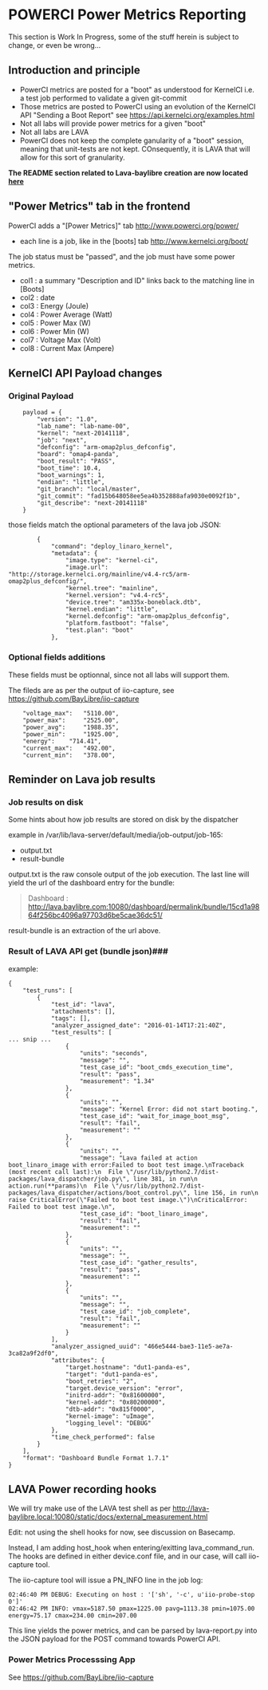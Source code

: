 # POWERCI Power Metrics Reporting #

This section is Work In Progress, some of the stuff herein
is subject to change, or even be wrong...

## Introduction and principle ##

* PowerCI metrics are posted for a "boot" as understood for KernelCI i.e. a test job performed to validate a given git-commit
* Those metrics are posted to PowerCI using an evolution of the KernelCI API "Sending a Boot Report" see <https://api.kernelci.org/examples.html>
* Not all labs will provide power metrics for a given "boot"
* Not all labs are LAVA
* PowerCI does not keep the complete ganularity of a "boot" session, meaning that unit-tests are not kept. COnsequently, it is LAVA that will allow for this sort of granularity.

**The README section related to Lava-baylibre creation are now located [here](lava-baylibre-setup.md)**

## "Power Metrics" tab in the frontend

PowerCI adds a "[Power Metrics]" tab  <http://www.powerci.org/power/>

* each line is a job, like in the [boots] tab <http://www.kernelci.org/boot/>

The job status must be "passed", and the job must have some power metrics. 

* col1 : a summary "Description and ID" links back to the matching line in [Boots]
* col2 : date
* col3 : Energy (Joule)
* col4 : Power Average (Watt)
* col5 : Power Max (W)
* col6 : Power Min (W)
* col7 : Voltage Max (Volt)
* col8 : Current Max (Ampere)

## KernelCI API Payload changes ##

### Original Payload ###

```
    payload = {
        "version": "1.0",
        "lab_name": "lab-name-00",
        "kernel": "next-20141118",
        "job": "next",
        "defconfig": "arm-omap2plus_defconfig",
        "board": "omap4-panda",
        "boot_result": "PASS",
        "boot_time": 10.4,
        "boot_warnings": 1,
        "endian": "little",
        "git_branch": "local/master",
        "git_commit": "fad15b648058ee5ea4b352888afa9030e0092f1b",
        "git_describe": "next-20141118"
    }
```

those fields match the optional parameters of the lava job JSON: 

```
        {
            "command": "deploy_linaro_kernel",
            "metadata": {
                "image.type": "kernel-ci",
                "image.url": "http://storage.kernelci.org/mainline/v4.4-rc5/arm-omap2plus_defconfig/",
                "kernel.tree": "mainline",
                "kernel.version": "v4.4-rc5",
                "device.tree": "am335x-boneblack.dtb",
                "kernel.endian": "little",
                "kernel.defconfig": "arm-omap2plus_defconfig",
                "platform.fastboot": "false",
                "test.plan": "boot"
            },
```

### Optional fields additions ###

These fields must be optionnal, since not all labs will support them.

The fileds are as per the output of iio-capture, see <https://github.com/BayLibre/iio-capture>

```
	"voltage_max":	 "5110.00",
	"power_max":	 "2525.00",
	"power_avg":	 "1988.35",
	"power_min":	 "1925.00",
	"energy":	 "714.41",
	"current_max":	 "492.00",
	"current_min":	 "378.00",
```


## Reminder on Lava job results ##

### Job results on disk ###

Some hints about how job results are stored on disk by the dispatcher

example in /var/lib/lava-server/default/media/job-output/job-165:

* output.txt
* result-bundle

output.txt is the raw console output of the job execution. The last line will
yield the url of the dashboard entry for the bundle:

> Dashboard : http://lava.baylibre.com:10080/dashboard/permalink/bundle/15cd1a9864f256bc4096a97703d6be5cae36dc51/

result-bundle is an extraction of the url above.

### Result of LAVA API get (bundle json)###

example:
```
{
    "test_runs": [
        {
            "test_id": "lava",
            "attachments": [],
            "tags": [],
            "analyzer_assigned_date": "2016-01-14T17:21:40Z",
            "test_results": [
... snip ...
                {
                    "units": "seconds",
                    "message": "",
                    "test_case_id": "boot_cmds_execution_time",
                    "result": "pass",
                    "measurement": "1.34"
                },
                {
                    "units": "",
                    "message": "Kernel Error: did not start booting.",
                    "test_case_id": "wait_for_image_boot_msg",
                    "result": "fail",
                    "measurement": ""
                },
                {
                    "units": "",
                    "message": "Lava failed at action boot_linaro_image with error:Failed to boot test image.\nTraceback (most recent call last):\n  File \"/usr/lib/python2.7/dist-packages/lava_dispatcher/job.py\", line 381, in run\n    action.run(**params)\n  File \"/usr/lib/python2.7/dist-packages/lava_dispatcher/actions/boot_control.py\", line 156, in run\n    raise CriticalError(\"Failed to boot test image.\")\nCriticalError: Failed to boot test image.\n",
                    "test_case_id": "boot_linaro_image",
                    "result": "fail",
                    "measurement": ""
                },
                {
                    "units": "",
                    "message": "",
                    "test_case_id": "gather_results",
                    "result": "pass",
                    "measurement": ""
                },
                {
                    "units": "",
                    "message": "",
                    "test_case_id": "job_complete",
                    "result": "fail",
                    "measurement": ""
                }
            ],
            "analyzer_assigned_uuid": "466e5444-bae3-11e5-ae7a-3ca82a9f2df0",
            "attributes": {
                "target.hostname": "dut1-panda-es",
                "target": "dut1-panda-es",
                "boot_retries": "2",
                "target.device_version": "error",
                "initrd-addr": "0x81600000",
                "kernel-addr": "0x80200000",
                "dtb-addr": "0x815f0000",
                "kernel-image": "uImage",
                "logging_level": "DEBUG"
            },
            "time_check_performed": false
        }
    ],
    "format": "Dashboard Bundle Format 1.7.1"
}

```


## LAVA Power recording hooks ##

We will try make use of the LAVA test shell as per <http://lava-baylibre.local:10080/static/docs/external_measurement.html>

Edit: not using the shell hooks for now, see discussion on Basecamp.

Instead, I am adding host_hook when entering/exitting lava_command_run.
The hooks are defined in either device.conf file, and in our case,
will call iio-capture tool.

The iio-capture tool will issue a PN_INFO line in the job log:

```
02:46:40 PM DEBUG: Executing on host : '['sh', '-c', u'iio-probe-stop 0']'
02:46:42 PM INFO: vmax=5187.50 pmax=1225.00 pavg=1113.38 pmin=1075.00 energy=75.17 cmax=234.00 cmin=207.00

```
This line yields the power metrics, and can be parsed by lava-report.py into the JSON payload for the POST command towards PowerCI API.

### Power Metrics Processsing App ###

See <https://github.com/BayLibre/iio-capture>

